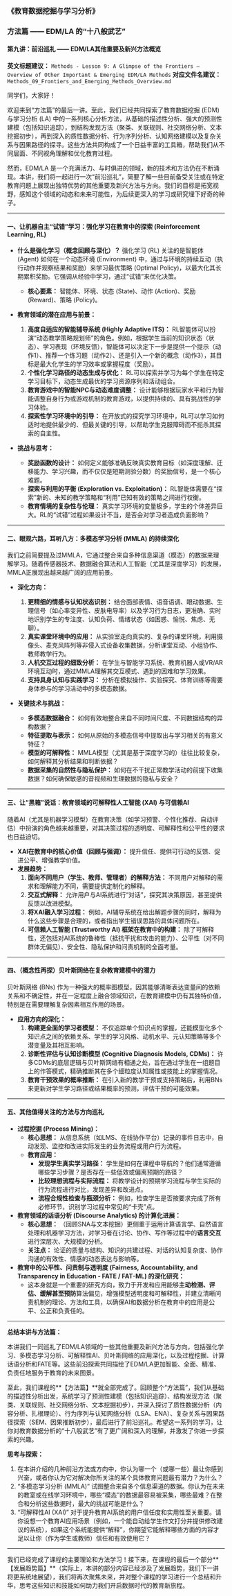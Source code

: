 ### 《教育数据挖掘与学习分析》
### 方法篇 —— EDM/LA 的“十八般武艺”
#### 第九讲：前沿巡礼 —— EDM/LA其他重要及新兴方法概览

**英文标题建议：** `Methods - Lesson 9: A Glimpse of the Frontiers – Overview of Other Important & Emerging EDM/LA Methods`
**对应文件名建议：** `Methods_09_Frontiers_and_Emerging_Methods_Overview.md`

同学们，大家好！

欢迎来到“方法篇”的最后一讲。至此，我们已经共同探索了教育数据挖掘 (EDM) 与学习分析 (LA) 中的一系列核心分析方法，从基础的描述性分析、强大的预测性建模（包括知识追踪），到结构发现方法（聚类、关联规则、社交网络分析、文本挖掘初步），再到深入的质性数据分析、行为序列分析、认知网络建模以及复杂关系与因果路径的探寻。这些方法共同构成了一个日益丰富的工具箱，帮助我们从不同层面、不同视角理解和优化教育过程。

然而，EDM/LA 是一个充满活力、与时俱进的领域，新的技术和方法仍在不断涌现。本讲，我们将一起进行一次“前沿巡礼”，简要了解一些目前备受关注或在特定教育问题上展现出独特优势的其他重要及新兴方法与方向。我们的目标是拓宽视野，感知这个领域的动态和未来可能性，为后续更深入的学习或研究埋下好奇的种子。

---

#### **一、让机器自主“试错”学习：强化学习在教育中的探索 (Reinforcement Learning, RL)**

* **什么是强化学习（概念回顾与深化）？**
    强化学习 (RL) 关注的是智能体 (Agent) 如何在一个动态环境 (Environment) 中，通过与环境的持续互动（执行动作并观察结果和奖励）来学习最优策略 (Optimal Policy)，以最大化其长期累积奖励。它强调从经验中学习，通过“试错”来优化决策。
    * **核心要素：** 智能体、环境、状态 (State)、动作 (Action)、奖励 (Reward)、策略 (Policy)。

* **教育领域的潜在应用与前景：**
    1.  **高度自适应的智能辅导系统 (Highly Adaptive ITS)：** RL智能体可以扮演“动态教学策略规划师”的角色。例如，根据学生当前的知识状态（状态）、学习表现（环境反馈），智能体可以决定下一步是提供一个提示（动作1）、推荐一个练习题（动作2）、还是引入一个新的概念（动作3），其目标是最大化学生的学习效率或掌握程度（奖励）。
    2.  **个性化学习路径的动态生成与优化：** RL可以探索并学习为每个学生在特定学习目标下，动态生成最优的学习资源序列和活动组合。
    3.  **教育游戏中的智能NPC与动态难度调整：** 设计能够根据玩家水平和行为智能调整自身行为或游戏机制的教育游戏，以提供持续的、具有挑战性的学习体验。
    4.  **探索性学习环境中的引导：** 在开放式的探究学习环境中，RL可以学习如何适时地提供最少的、但最关键的引导，以帮助学生克服障碍而不扼杀其探索的自主性。

* **挑战与思考：**
    * **奖励函数的设计：** 如何定义能够准确反映真实教育目标（如深度理解、迁移能力、学习兴趣，而不仅仅是短期测验分数）的奖励信号，是一个核心难题。
    * **探索与利用的平衡 (Exploration vs. Exploitation)：** RL智能体需要在“探索”新的、未知的教学策略和“利用”已知有效的策略之间进行权衡。
    * **教育情境的复杂性与伦理：** 真实学习环境的变量极多，学生的个体差异巨大。RL的“试错”过程如果设计不当，是否会对学习者造成负面影响？

---

#### **二、眼观六路，耳听八方：多模态学习分析 (MMLA) 的持续深化**

我们之前简要提及过MMLA，它通过整合来自多种信息渠道（模态）的数据来理解学习。随着传感器技术、数据融合算法和人工智能（尤其是深度学习）的发展，MMLA正展现出越来越广阔的应用前景。

* **深化方向：**
    1.  **更精细的情感与认知状态识别：** 结合面部表情、语音语调、眼动数据、生理信号（如心率变异性、皮肤电导率）以及学习行为日志，更准确、实时地识别学生的专注度、认知负荷、情绪状态（如困惑、愉悦、焦虑、无聊）。
    2.  **真实课堂环境中的应用：** 从实验室走向真实的、复杂的课堂环境，利用摄像头、麦克风阵列等非侵入式设备收集数据，分析课堂互动、小组协作、教师教学行为。
    3.  **人机交互过程的细致分析：** 在学生与智能学习系统、教育机器人或VR/AR环境互动时，通过MMLA理解其交互模式、遇到的困难和学习效果。
    4.  **支持具身认知与实践学习：** 分析在模拟操作、实验探究、体育训练等需要身体参与的学习活动中的多模态数据。

* **关键技术与挑战：**
    * **多模态数据融合：** 如何有效地整合来自不同时间尺度、不同数据结构的异构数据？
    * **特征提取与表示：** 如何从原始的多模态信号中提取出与学习相关的有意义特征？
    * **模型的可解释性：** MMLA模型（尤其是基于深度学习的）往往比较复杂，如何解释其分析结果和判断依据？
    * **数据采集的自然性与隐私保护：** 如何在不干扰正常教学活动的前提下收集数据？如何确保敏感的音视频和生理数据的隐私与安全？

---

#### **三、让“黑箱”说话：教育领域的可解释性人工智能 (XAI) 与可信赖AI**

随着AI（尤其是机器学习模型）在教育决策（如学习预警、个性化推荐、自动评估）中扮演的角色越来越重要，对其决策过程的透明度、可解释性和公平性的要求也日益迫切。

* **XAI在教育中的核心价值（回顾与强调）：** 提升信任、提供可行动的反馈、促进公平、增强教学价值。
* **发展趋势：**
    1.  **面向不同用户（学生、教师、管理者）的解释方法：** 不同用户对解释的需求和理解能力不同，需要提供定制化的解释。
    2.  **交互式解释：** 允许用户与AI系统进行“对话”，探究其决策原因，甚至提供反馈以改进模型。
    3.  **将XAI融入学习过程：** 例如，AI辅导系统在给出解题步骤的同时，解释为什么这些步骤是合理的，或者指出学生错误思路的具体问题所在。
    4.  **可信赖人工智能 (Trustworthy AI) 框架在教育中的构建：** 除了可解释性，还包括对AI系统的鲁棒性（抵抗干扰和攻击的能力）、公平性（对不同群体无偏见）、安全性、隐私保护和问责机制的全面考量。

---

#### **四、（概念性再探）贝叶斯网络在复杂教育建模中的潜力**

贝叶斯网络 (BNs) 作为一种强大的概率图模型，因其能够清晰表达变量间的依赖关系和不确定性，并在一定程度上融合领域知识，在教育建模中仍有其独特价值，特别是在需要理解复杂因素相互作用的场景。

* **应用方向的深化：**
    1.  **构建更全面的学习者模型：** 不仅追踪单个知识点的掌握，还能模型化多个知识点之间的依赖关系、学生的学习风格、动机水平、元认知策略等多个潜变量及其相互影响。
    2.  **诊断性评估与认知诊断模型 (Cognitive Diagnosis Models, CDMs)：** 许多CDMs的底层逻辑与贝叶斯网络有相通之处，旨在通过学生在一组题目上的作答模式，精确推断其在多个细粒度认知属性或技能上的掌握情况。
    3.  **教育干预效果的概率推断：** 在引入新的教学干预或支持策略后，利用BNs来更新对学生学习路径或结果概率的预测，评估干预的可能效果。

---

#### **五、其他值得关注的方法与方向巡礼**

* **过程挖掘 (Process Mining)：**
    * **核心思想：** 从信息系统（如LMS、在线协作平台）记录的事件日志中，自动发现、监控和改进实际发生的业务流程或用户行为流程。
    * **教育应用：**
        * **发现学生真实学习路径：** 学生是如何在课程中导航的？他们通常遵循哪些学习步骤？是否存在一些低效或偏离预期的路径？
        * **比较理想流程与实际流程：** 将教学设计的预期学习流程与学生实际的行为流程进行对比，发现差异和改进点。
        * **流程合规性检查与瓶颈分析：** 例如，检查学生是否按要求完成了所有必修环节，识别学习过程中常见的“卡壳”点。
* **教育领域的话语分析 (Discourse Analytics) 的计算化进展：**
    * **核心思想：** （回顾SNA与文本挖掘）更侧重于运用计算语言学、自然语言处理和机器学习方法，对学习者在讨论、协作、写作等过程中的**语言交互**进行深层次、大规模的分析。
    * **关注点：** 论证的质量与结构、知识的共建过程、对话的认知复杂度、协作沟通的有效性、情感的动态表达与影响等。
* **教育中的公平性、问责制与透明度 (Fairness, Accountability, and Transparency in Education - FATE / FAT-ML) 的深化研究：**
    * 这本身就是一个重要的研究方向，致力于开发和应用能够**主动检测、评估、缓解甚至预防**算法偏见，增强模型透明度和可解释性，并建立清晰问责机制的理论、方法和工具，以确保AI和数据分析在教育中的应用是公平、公正和负责任的。

---

**总结本讲与方法篇：**

本讲我们一同巡礼了EDM/LA领域的一些其他重要及新兴方法与方向，包括强化学习、多模态学习分析、可解释性AI、贝叶斯网络的应用深化，以及过程挖掘、计算话语分析和FATE等。这些前沿探索共同描绘了EDM/LA更加智能、全面、精准、负责任地服务于教育的未来图景。

至此，我们课程的**【方法篇】**就全部完成了。回顾整个“方法篇”，我们从基础的描述性分析出发，系统学习了预测性建模（包括知识追踪）、结构发现方法（聚类、关联规则、社交网络分析、文本挖掘初步），并深入探讨了质性数据分析（内容分析、扎根理论）、行为序列与认知网络分析（LSA、ENA）、复杂关系与因果路径探索（SEM、因果推断初步），最后进行了前沿巡礼。希望这一系列的学习，让你对教育数据分析的“十八般武艺”有了更广阔和深入的理解，并激发了你进一步探索的兴趣。

**思考与探索：**

1.  在本讲介绍的几种前沿方法或方向中，你认为哪一个（或哪一些）最让你感到兴奋，或者你认为它对解决你所关注的某个具体教育问题最有潜力？为什么？
2.  “多模态学习分析 (MMLA)” 试图整合来自多个信息渠道的数据。你认为在未来的教室或在线学习环境中，哪些“模态”的数据最容易被采集，哪些最难？在整合和分析这些数据时，最大的挑战可能是什么？
3.  “可解释性AI (XAI)” 对于提升教育AI系统的用户信任度和实用性至关重要。请你设想一个教育AI应用场景（例如，一个能自动给学生作文打分并提供修改建议的系统），如果这个系统能提供“解释”，你期望它能解释哪些方面的内容才足以让你（作为学生或教师）信任和有效使用它？

---

我们已经完成了课程的主要理论和方法学习！接下来，在课程的最后一个部分**【发展趋势篇】**（实际上，本讲的部分内容已经涉及了发展趋势，我们下一讲将更系统地展望），我们将再次聚焦未来，并对整个课程的学习进行一个总结和升华，思考这些知识和技能如何助力我们开启数据时代的教育新旅程。
